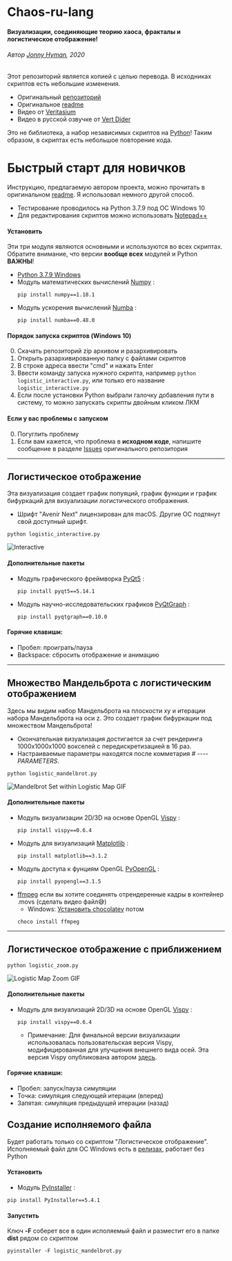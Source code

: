 # Chaos-ru-lang
#### Визуализации, соединяющие теорию хаоса, фракталы и логистическое отображение!
###### Автор [Jonny Hyman](https://www.jonnyhyman.com), 2020
Этот репозиторий является копией с целью перевода. В исходниках скриптов есть небольшие изменения.
- Оригинальный [репозиторий](https://github.com/jonnyhyman/Chaos)
- Оригинальное [readme](https://github.com/jonnyhyman/Chaos/blob/master/README.md)
- Видео от [Veritasium](https://www.youtube.com/watch?v=ovJcsL7vyrk)
- Видео в русской озвучке от [Vert Dider](https://www.youtube.com/watch?v=DH1cv0Rdf2w&ab_channel=VertDider)

Это не библиотека, а набор независимых скриптов на [Python](https://www.python.org/)! Таким образом, в скриптах есть небольшое повторение кода.

# Быстрый старт для новичков
Инструкцию, предлагаемую автором проекта, можно прочитать в оригинальном [readme](https://github.com/S-LABc/Chaos-lang-ru/blob/master/README_ORIG.md). Я использовал немного другой способ.
- Тестирование проводилось на Python 3.7.9 под ОС Windows 10
- Для редактирования скриптов можно использовать [Notepad++](https://notepad-plus-plus.org/downloads/)
#### Установить
Эти три модуля являются основными и используются во всех скриптах. Обратите внимание, что версии **вообще всех** модулей и Python **ВАЖНЫ**!
- [Python 3.7.9 Windows](https://www.python.org/downloads/release/python-379/)
- Модуль математических вычислений [Numpy](https://numpy.org) : 
    ```
    pip install numpy==1.18.1
    ```
- Модуль ускорения вычислений [Numba](https://numba.pydata.org) :
    ```
    pip install numba==0.48.0
    ```

#### Порядок запуска скриптов (Windows 10)
0. Скачать репозиторий zip архивом и разархивировать 
1. Открыть разархивированную папку с файлами скриптов
2. В строке адреса ввести "cmd" и нажать Enter
3. Ввести команду запуска нужного скрипта, например `python logistic_interactive.py`, или только его название `logistic_interactive.py`
4. Если после установки Python выбрали галочку добавления пути в систему, то можно запускать скрипты двойным кликом ЛКМ

#### Если у вас проблемы с запуском
0. Погуглить проблему
1. Если вам кажется, что проблема в **исходном коде**, напишите сообщение в разделе [Issues](https://github.com/jonnyhyman/Chaos/issues) оригинального репозитория

----

## Логистическое отображение
Эта визуализация создает график попуяций, график функции и график бифуркаций для визуализации логистического отображения.
- Шрифт "Avenir Next" лицензирован для macOS. Другие ОС подтянут свой доступный шрифт.
```
python logistic_interactive.py
```
![Interactive](https://github.com/S-LABc/Chaos-lang-ru/blob/master/images/logistic-interactive-ru.png?raw=true)
#### Дополнительные пакеты
- Модуль графического фреймворка [PyQt5](https://pypi.org/project/PyQt5/) :
    ```
    pip install pyqt5==5.14.1
    ```
- Модуль научно-исследовательских графиков [PyQtGraph](https://www.pyqtgraph.org/) :
    ```
    pip install pyqtgraph==0.10.0
    ```
#### Горячие клавиши:
- Пробел: проиграть/пауза
- Backspace: сбросить отображение и анимацию
----

## Множество Мандельброта с логистическим отображением
Здесь мы видим набор Мандельброта на плоскости xy и итерации набора Мандельброта на оси z. Это создает график бифуркации под множеством Мандельброта!
- Окончательная визуализация достигается за счет рендеринга 1000x1000x1000 вокселей с передискретизацией в 16 раз.
- Настраиваемые параметры находятся после комметария *# ---- PARAMETERS*.
```
python logistic_mandelbrot.py
```
![Mandelbrot Set within Logistic Map GIF](https://github.com/S-LABc/Chaos-lang-ru/blob/master/images/logistic-mandelbrot.gif?raw=true)
#### Дополнительные пакеты
- Модуль визуализации 2D/3D на основе OpenGL [Vispy](http://vispy.org) :
    ```
    pip install vispy==0.6.4
    ```
- Модуль для визуализаций [Matplotlib](https://matplotlib.org) :
    ```
    pip install matplotlib==3.1.2
    ```
- Модуль доступа к фунциям OpenGL [PyOpenGL](https://pypi.org/project/PyOpenGL/) :
    ```
    pip install pyopengl==3.1.5
    ```
- [ffmpeg](https://www.ffmpeg.org) если вы хотите соединять отрендеренные кадры в контейнер .movs (сделать видео файл😅)
    - Windows: [Установить chocolatey](https://chocolatey.org) потом
    ```
    choco install ffmpeg
    ```
----

## Логистическое отображение с приближением
```
python logistic_zoom.py
```
![Logistic Map Zoom GIF](https://github.com/S-LABc/Chaos-lang-ru/blob/master/images/logistic-zoom.gif?raw=true)
#### Дополнительные пакеты
- Модуль для визуализаций 2D/3D на основе OpenGL [Vispy](http://vispy.org) :
    ```
    pip install vispy==0.6.4
    ```
  - Примечание: Для финальной версии визуализации использовалась пользовательская версия Vispy, модифицированная для улучшения внешнего вида осей. Эта версия Vispy опубликована автором [здесь](https://github.com/jonnyhyman/vispy).
#### Горячие клавиши:
- Пробел: запуск/пауза симуляции
- Точка: симуляция следующей итерации (вперед)
- Запятая: симуляция предыдущей итерации (назад)

## Создание исполняемого файла
Будет работать только со скриптом "Логистическое отображение". Исполняемый файл для ОС Windows есть в [релизах](https://github.com/S-LABc/Chaos-lang-ru/releases), работает без Python
#### Установить
- Модуль [PyInstaller](https://pypi.org/project/pyinstaller/) :
```
pip install PyInstaller==5.4.1
```
#### Запустить
Ключ **-F** соберет все в один исполяемый файл и разместит его в папке **dist** рядом со скриптом
```
pyinstaller -F logistic_mandelbrot.py
```
